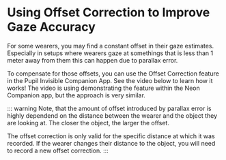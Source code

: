 # Using Offset Correction to Improve Gaze Accuracy

For some wearers, you may find a constant offset in their gaze estimates. Especially in setups where wearers gaze at somethings that is less than 1 meter away from them this can happen due to parallax error.

To compensate for those offsets, you can use the Offset Correction feature in the Pupil Invisible Companion App. See the video below to learn how it works! The video is using demonstrating the feature within the Neon Companion app, but the approach is very similar.

<Youtube src="7weK8UPLOzo" />

::: warning
Note, that the amount of offset introduced by parallax error is highly dependend on the distance between the wearer and the object they are looking at. The closer the object, the larger the offset.

The offset correction is only valid for the specific distance at which it was recorded. If the wearer changes their distance to the object, you will need to record a new offset correction.
:::
